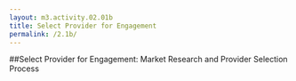 ```yaml
---
layout: m3.activity.02.01b
title: Select Provider for Engagement
permalink: /2.1b/
---
```

##Select Provider for Engagement: Market Research and Provider Selection Process
